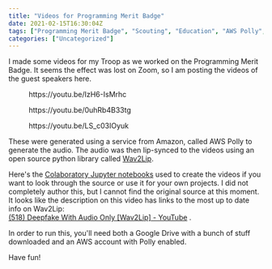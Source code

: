 ```yaml
---
title: "Videos for Programming Merit Badge"
date: 2021-02-15T16:30:04Z
tags: ["Programming Merit Badge", "Scouting", "Education", "AWS Polly", "Wav2Lip", "Video"]
categories: ["Uncategorized"]
---
```


<!-- wp:paragraph -->
<p>I made some videos for my Troop as we worked on the Programming Merit Badge. It seems the effect was lost on Zoom, so I am posting the videos of the guest speakers here.</p>
<!-- /wp:paragraph -->

<!-- wp:core-embed/youtube {"url":"https://youtu.be/IzH6-IsMrhc","type":"video","providerNameSlug":"youtube","className":"wp-embed-aspect-16-9 wp-has-aspect-ratio"} -->
<figure class="wp-block-embed-youtube wp-block-embed is-type-video is-provider-youtube wp-embed-aspect-16-9 wp-has-aspect-ratio">
<div class="wp-block-embed__wrapper">
https://youtu.be/IzH6-IsMrhc
</div>
</figure>
<!-- /wp:core-embed/youtube -->

<!-- wp:core-embed/youtube {"url":"https://youtu.be/0uhRb4B33tg","type":"video","providerNameSlug":"youtube","className":"wp-embed-aspect-16-9 wp-has-aspect-ratio"} -->
<figure class="wp-block-embed-youtube wp-block-embed is-type-video is-provider-youtube wp-embed-aspect-16-9 wp-has-aspect-ratio">
<div class="wp-block-embed__wrapper">
https://youtu.be/0uhRb4B33tg
</div>
</figure>
<!-- /wp:core-embed/youtube -->

<!-- wp:core-embed/youtube {"url":"https://youtu.be/LS_c03IOyuk","type":"video","providerNameSlug":"youtube","className":"wp-embed-aspect-16-9 wp-has-aspect-ratio"} -->
<figure class="wp-block-embed-youtube wp-block-embed is-type-video is-provider-youtube wp-embed-aspect-16-9 wp-has-aspect-ratio">
<div class="wp-block-embed__wrapper">
https://youtu.be/LS_c03IOyuk
</div>
</figure>
<!-- /wp:core-embed/youtube -->

<!-- wp:paragraph -->
<p>These were generated using a service from Amazon, called AWS Polly to generate the audio. The audio was then lip-synced to the videos using an open source python library called <a href="https://github.com/Rudrabha/Wav2Lip">Wav2Lip</a>.</p>
<!-- /wp:paragraph -->

<!-- wp:paragraph -->
<p>Here's the <a href="https://colab.research.google.com/drive/1I98D_BOFg5k6rsXQnF6AeXHOcpi3QBIZ?usp=sharing">Colaboratory Jupyter notebooks</a> used to create the videos if you want to look through the source or use it for your own projects. I did not completely author this, but I cannot find the original source at this moment. It looks like the description on this video has links to the most up to date info on Wav2Lip: <br><a href="https://www.youtube.com/watch?v=SeFS-FhVv3g&amp;t=0s">(518) Deepfake With Audio Only [Wav2Lip] - YouTube</a> .</p>
<!-- /wp:paragraph -->

<!-- wp:paragraph -->
<p>In order to run this, you'll need both a Google Drive with a bunch of stuff downloaded and an AWS account with Polly enabled.</p>
<!-- /wp:paragraph -->

<!-- wp:paragraph -->
<p>Have fun!</p>
<!-- /wp:paragraph -->

<!-- wp:paragraph -->
<p><br><br></p>
<!-- /wp:paragraph -->
